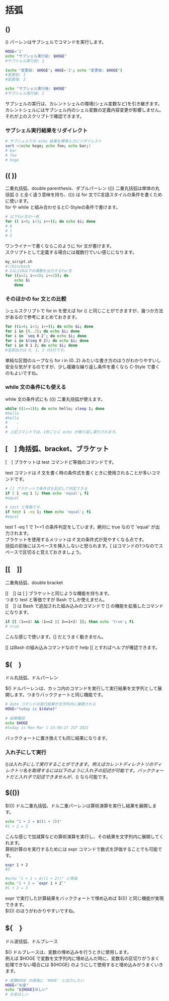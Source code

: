 # 括弧
## ()
() パーレンはサブシェルでコマンドを実行します。

```bash
HOGE='1'
echo "サブシェル実行前: $HOGE"
#サブシェル実行前: 1
    
(echo "変更前: $HOGE"; HOGE='2'; echo "変更後: $HOGE")
#変更前: 1
#変更後: 2

echo "サブシェル実行後: $HOGE"
#サブシェル実行後: 1
```
   
サブシェルの実行は、カレントシェルの環境(シェル変数など)を引き継ぎます。カレントシェルにはサブシェル内のシェル変数の定義内容変更が影響しません。それが上のスクリプトで確認できます。

### サブシェル実行結果をリダイレクト

```bash
# サブシェルでの echo 結果を標準入力にリダイレクト
sort <(echo hoge; echo foo; echo bar;)
# bar
# foo
# hoge
```

## (( ))

二重丸括弧、double parenthesis、ダブルパーレン
(()) 二重丸括弧は単体の丸括弧 () と全く違う意味を持ち、(()) は for 文でC言語スタイルの条件を書くために使います。  
for や while と組み合わせるとC-Styleの条件で書けます。

```bash
# 以下for文の一例
for (( i=0; i<3; i++)); do echo $i; done
# 0
# 1
# 2
```
    
ワンライナーで書くならこのように for 文が書けます。  
スクリプトとして定義する場合には複数行でいい感じになります。  
```bash
my_script.sh
#!/bin/bash
# 2以上10以下の偶数を出力するfor文
for ((i=2; i<=10; i+=2)); do
    echo $i
    done
```
    
### そのほかの for 文との比較
シェルスクリプトで for in を使えば for (( と同じことができますが、幾つか方法があるので参考にまとめておきます。

```bash
for ((i=0; i<3; i++)); do echo $i; done
for i in {0..2}; do echo $i; done
for i in `seq 0 2`; do echo $i; done
for i in $(seq 0 2); do echo $i; done
for i in 0 1 2; do echo $i; done
#全部出力は 0, 1, 2 の3行です。
 ```   
単純な区間のループなら for i in {0..2} みたいな書き方のほうがわかりやすいし安全な気がするのですが、少し複雑な繰り返し条件を書くなら C-Style で書くのもよいですね。

### while 文の条件にも使える

while 文の条件式にも (()) 二重丸括弧が使えます。
```bash
while ((1==1)); do echo hello; sleep 1; done
#hello
#hello
#    .
#    .
# 上記コマンドでは、1秒ごとに echo が繰り返し実行されます。
```    

## \[　\] 角括弧、bracket、ブラケット
[　] ブラケットは test コマンドど等価のコマンドです。

test コマンドは if 文を書く時の条件式を書くときに使用されることが多いコマンドです。

```bash
# [] ブラケットで条件式を記述して判定できる
if [ 1 -eq 1 ]; then echo 'equal'; fi
#equal
    
# test と等価です。
if test 1 -eq 1; then echo 'equal'; fi
#equal
```   

test 1 -eq 1 で 1==1 の条件判定をしています。絶対に true なので 'equal' が出力されます。  
ブラケットを使用するメリットは if 文の条件式が見やすくなる点です。  
括弧の前後にはスペースを挿入しないと怒られます。\[ はコマンドの1つなのでスペースで区切ると覚えておきましょう。  

## [[　]] 
二重角括弧、double bracket

[[　]] は \[  \] ブラケットと同じような機能を持ちます。  
つまり test と等価ですが Bash でしか使えません。  
[[　]] は Bash で追加された組み込みのコマンドで [] の機能を拡張したコマンドになります。  

```bash
if [[ (1==1) && (1==2 || 3==1+2) ]]; then echo 'true'; fi
# true
```    
こんな感じで使います。[] だとうまく動きません。


\[\[ はBash の組み込みコマンドなので help \[\[ とすればヘルプが確認できます。


## $(　) 
ドル丸括弧、ドルパーレン

$() ドルパーレンは、カッコ内のコマンドを実行して実行結果を文字列として展開します。つまりバッククォートと同じ機能です。

```bash
# date コマンドの実行結果が文字列内に展開される
HOGE="today is $(date)"
    
# 結果確認
echo $HOGE
#today is Mon Mar 1 23:50:27 JST 2021
```    
バッククォートに置き換えても同じ結果になります。

### 入れ子にして実行
$() は入れ子にして実行することができます。  
例えばカレントディレクトリのディレクトリ名を取得するには以下のように入れ子の記述が可能です。  
バッククォートだと入れ子で記述できませんが、$() なら可能です。  


## $(()) 
$(()) ドル二重丸括弧、ドル二重パーレンは算術演算を実行し結果を展開します。
```bash
echo "1 + 2 = $((1 + 2))"
#1 + 2 = 3
```    
こんな感じで加減算などの算術演算を実行し、その結果を文字列内に展開してくれます。  
算術計算のを実行するためには expr コマンドで数式を評価することでも可能です。  
```bash
expr 1 + 2
#3
```
```bash
#echo "1 + 2 = $((1 + 2))" と等価
echo "1 + 2 = `expr 1 + 2`"
#1 + 2 = 3
```   

expr で実行した計算結果をバッククォートで埋め込めば $(()) と同じ機能が実現できます。  
$(()) のほうがわかりやすいですね。  

## ${　} 
ドル波括弧、ドルブレース

${} ドルブレースは、変数の埋め込みを行うときに使用します。  
例えば $HOGE で変数を文字列内に埋め込んだ時に、変数名の区切りがうまく処理できない場合には ${HOGE} のようにして使用すると埋め込みがうまくいきます。  
```bash
# 変数HOGE の直後に 'HOGE' と出力したい
HOGE="お金"
echo "${HOGE}ほしい"
# お金ほしい
```
